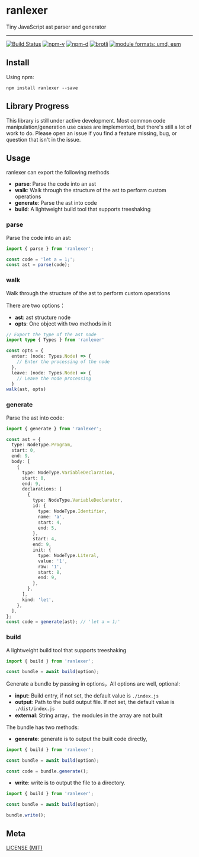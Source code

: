 # ranlexer

Tiny JavaScript ast parser and generator

---

<a href="https://github.com/chaxus/ranlexer/actions"><img src="https://img.shields.io/github/actions/workflow/status/chaxus/ranlexer/main.yml" alt="Build Status"></a>
<a href="https://npmjs.com/package/ranlexer"><img src="https://img.shields.io/npm/v/ranlexer.svg" alt="npm-v"></a>
<a href="https://npmjs.com/package/ranlexer"><img src="https://img.shields.io/npm/dt/ranlexer.svg" alt="npm-d"></a>
<a href="https://bundlephobia.com/result?p=ranlexer"><img src="https://img.badgesize.io/https:/unpkg.com/ranlexer/dist/index.umd.js?label=brotli&compression=brotli" alt="brotli"></a>
<a href="#alternative-installation-methods"><img src="https://img.shields.io/badge/module%20formats-umd%2C%20esm-green.svg" alt="module formats: umd, esm"></a>

## Install

Using npm:

```console
npm install ranlexer --save
```

## Library Progress

This library is still under active development. Most common code manipulation/generation use cases are implemented, but there's still a lot of work to do. Please open an issue if you find a feature missing, bug, or question that isn't in the issue.

## Usage

ranlexer can export the following methods

- **parse**: Parse the code into an ast
- **walk**: Walk through the structure of the ast to perform custom operations
- **generate**: Parse the ast into code
- **build**: A lightweight build tool that supports treeshaking

### parse

Parse the code into an ast:

```ts
import { parse } from 'ranlexer';

const code = 'let a = 1;';
const ast = parse(code);
```

### walk

Walk through the structure of the ast to perform custom operations

There are two options：

- **ast**: ast structure node
- **opts**: One object with two methods in it

```ts
// Export the type of the ast node
import type { Types } from 'ranlexer'

const opts = {
  enter: (node: Types.Node) => {
    // Enter the processing of the node
  },
  leave: (node: Types.Node) => {
    // Leave the node processing
  }
walk(ast, opts)

```

### generate

Parse the ast into code:

```ts
import { generate } from 'ranlexer';

const ast = {
  type: NodeType.Program,
  start: 0,
  end: 9,
  body: [
    {
      type: NodeType.VariableDeclaration,
      start: 0,
      end: 9,
      declarations: [
        {
          type: NodeType.VariableDeclarator,
          id: {
            type: NodeType.Identifier,
            name: 'a',
            start: 4,
            end: 5,
          },
          start: 4,
          end: 9,
          init: {
            type: NodeType.Literal,
            value: '1',
            raw: '1',
            start: 8,
            end: 9,
          },
        },
      ],
      kind: 'let',
    },
  ],
};
const code = generate(ast); // 'let a = 1;'
```

### build

A lightweight build tool that supports treeshaking

```ts
import { build } from 'ranlexer';

const bundle = await build(option);
```

Generate a bundle by passing in options，All options are well, optional:

- **input**: Build entry, if not set, the default value is `./index.js`
- **output**: Path to the build output file. If not set, the default value is `./dist/index.js`
- **external**: String array，the modules in the array are not built

The bundle has two methods:

- **generate**: generate is to output the built code directly,

```ts
import { build } from 'ranlexer';

const bundle = await build(option);

const code = bundle.generate();
```

- **write**: write is to output the file to a directory.

```ts
import { build } from 'ranlexer';

const bundle = await build(option);

bundle.write();
```

## Meta

[LICENSE (MIT)](/LICENSE)
